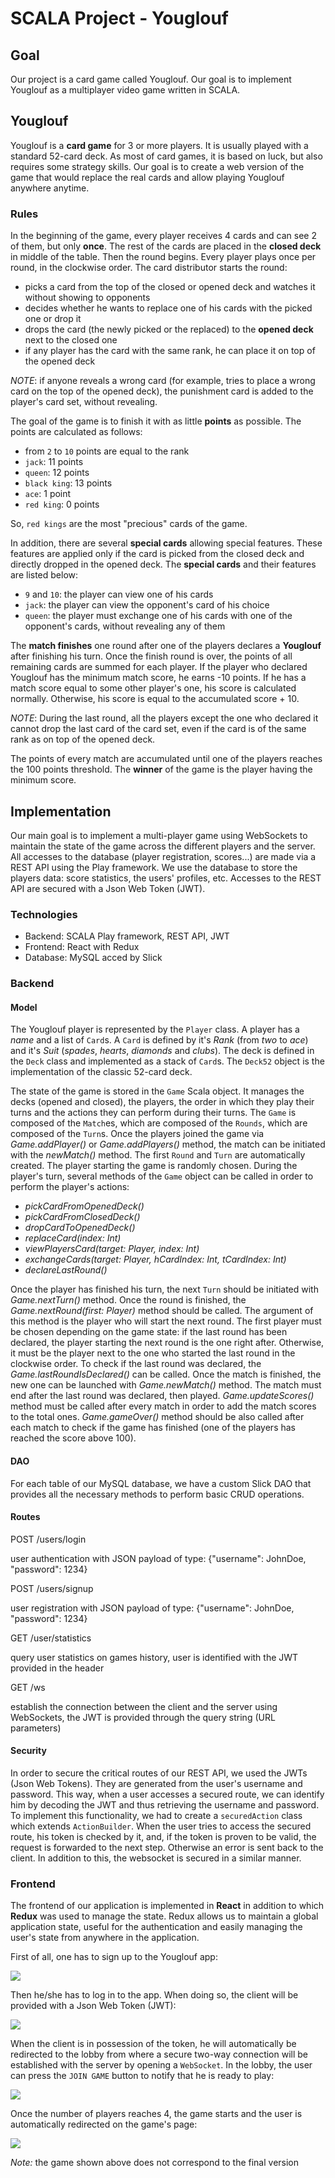 # SCALA Project - Youglouf

## Goal
Our project is a card game called Youglouf. Our goal is to implement Youglouf as a multiplayer video game written in SCALA.

## Youglouf
Youglouf is a __card game__ for 3 or more players.
It is usually played with a standard 52-card deck.
As most of card games, it is based on luck, but also requires some strategy skills.
Our goal is to create a web version of the game that would replace the real cards and allow playing Youglouf anywhere anytime.

### Rules
In the beginning of the game, every player receives 4 cards and can see 2 of them, but only __once__.
The rest of the cards are placed in the __closed deck__ in middle of the table.
Then the round begins. Every player plays once per round, in the clockwise order.
The card distributor starts the round:
* picks a card from the top of the closed or opened deck and watches it without showing to opponents
* decides whether he wants to replace one of his cards with the picked one or drop it
* drops the card (the newly picked or the replaced) to the __opened deck__ next to the closed one
* if any player has the card with the same rank, he can place it on top of the opened deck

*NOTE*:  if anyone reveals a wrong card (for example, tries to place a wrong card on the top of the opened deck), the punishment card is added to the player's card set, without revealing.

The goal of the game is to finish it with as little __points__ as possible.
The points are calculated as follows:

* from `2` to `10` points are equal to the rank
* `jack`: 11 points
* `queen`: 12 points
* `black king`: 13 points
* `ace`: 1 point
* `red king`: 0 points

So, `red kings` are the most "precious" cards of the game.

In addition, there are several __special cards__ allowing special features.
These features are applied only if the card is picked from the closed deck and directly dropped in the opened deck.
The __special cards__ and their features are listed below:

* `9` and `10`: the player can view one of his cards
* `jack`: the player can view the opponent's card of his choice
* `queen`: the player must exchange one of his cards with one of the opponent's cards, without revealing any of them

The __match finishes__ one round after one of the players declares a __Youglouf__ after finishing his turn.
Once the finish round is over, the points of all remaining cards are summed for each player.
If the player who declared Youglouf has the minimum match score, he earns -10 points.
If he has a match score equal to some other player's one, his score is calculated normally.
Otherwise, his score is equal to the accumulated score + 10.

*NOTE*: During the last round, all the players except the one who declared it cannot drop the last card of the card set, even if the card is of the same rank as on top of the opened deck.

The points of every match are accumulated until one of the players reaches the 100 points threshold.
The __winner__ of the game is the player having the minimum score.

## Implementation
Our main goal is to implement a multi-player game using WebSockets to maintain the state of the game across the different players and the server.
All accesses to the database (player registration, scores...) are made via a REST API using the Play framework.
We use the database to store the players data: score statistics, the users' profiles, etc.
Accesses to the REST API are secured with a Json Web Token (JWT).

### Technologies
* Backend: SCALA Play framework, REST API, JWT
* Frontend: React with Redux
* Database: MySQL acced by Slick

### Backend

#### Model
The Youglouf player is represented by the `Player` class. A player has a _name_ and a list
of `Card`s. A `Card` is defined by it's _Rank_ (from _two_ to _ace_) and it's _Suit_ (_spades_, _hearts_, _diamonds_ and _clubs_). The deck is defined in the `Deck` class and implemented as a stack of `Card`s. The `Deck52` object is the implementation of the classic 52-card deck.

The state of the game is stored in the `Game` Scala object. It manages the decks (opened and closed), the players, the order in which they play their turns and the actions they can perform during their turns.
The `Game` is composed of the `Match`es, which are composed of the `Rounds`, which are composed of the `Turn`s.
Once the players joined the game via _Game.addPlayer()_ or _Game.addPlayers()_ method, the match can be initiated with the _newMatch()_ method. The first `Round` and `Turn` are automatically created. The player starting the game is randomly chosen. During the player's turn, several methods of the `Game` object can be called in order to perform the player's actions:
* _pickCardFromOpenedDeck()_
* _pickCardFromClosedDeck()_
* _dropCardToOpenedDeck()_
* _replaceCard(index: Int)_
* _viewPlayersCard(target: Player, index: Int)_
* _exchangeCards(target: Player, hCardIndex: Int, tCardIndex: Int)_
* _declareLastRound()_

Once the player has finished his turn, the next `Turn` should be initiated with _Game.nextTurn()_ method.
Once the round is finished, the _Game.nextRound(first: Player)_
method should be called. The argument of this method is the player who will start the next round. The first player must be chosen depending on the game state: if the last round has been declared, the player starting the next round is the one right after. Otherwise, it must be the player next to the one who started the last round in the clockwise order. To check if the last round was declared, the _Game.lastRoundIsDeclared()_ can be called.
Once the match is finished, the new one can be launched with _Game.newMatch()_ method. The match must end after the last round was declared, then played. _Game.updateScores()_ method must be called after every match in order to add the match scores to the total ones. _Game.gameOver()_ method should be also called after each match to check if the game has finished (one of the players has reached the score above 100).

#### DAO
For each table of our MySQL database, we have a custom Slick DAO that provides all the necessary methods to perform basic CRUD operations.

#### Routes
POST /users/login

user authentication with JSON payload of type: {"username": JohnDoe, "password": 1234}

POST /users/signup

user registration with JSON payload of type: {"username": JohnDoe, "password": 1234}

GET /user/statistics

query user statistics on games history, user is identified with the JWT provided in the header

GET /ws

establish the connection between the client and the server using WebSockets, the JWT is provided through the query string (URL parameters)

#### Security
In order to secure the critical routes of our REST API, we used the JWTs (Json Web Tokens). They are generated from the user's username and password. This way, when a user accesses a secured route, we can identify him by decoding the JWT and thus retrieving the username and password.
To implement this functionality, we had to create a `securedAction` class which extends `ActionBuilder`. When the user tries to access the secured route, his token is checked by it, and, if the token is proven to be valid, the request is forwarded to the next step. Otherwise an error is sent back to the client.
In addition to this, the websocket is secured in a similar manner.

### Frontend
The frontend of our application is implemented in **React** in addition to which **Redux** was used to manage the state. Redux allows us to maintain a global application state, useful for the authentication and easily managing the user's state from anywhere in the application.

First of all, one has to sign up to the Youglouf app:

![](./img/signup.jpg)

Then he/she has to log in to the app. When doing so, the client will be provided with a Json Web Token (JWT):

![](./img/login.jpg)

When the client is in possession of the token, he will automatically be redirected to the lobby from where a secure two-way connection will be established with the server by opening a `WebSocket`. In the lobby, the user can press the `JOIN GAME` button to notify that he is ready to play:

![](./img/lobby.jpg)

Once the number of players reaches 4, the game starts and the user is automatically redirected on the game's page:

![](./img/game.jpg)

*Note:* the game shown above does not correspond to the final version
